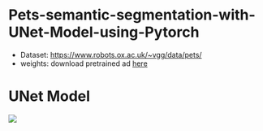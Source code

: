 # Pets-semantic-segmentation-with-UNet-Model-using-Pytorch
- Dataset: https://www.robots.ox.ac.uk/~vgg/data/pets/
- weights: download pretrained ad [here](https://doc-04-3o-docs.googleusercontent.com/docs/securesc/jkqd2uch4ka0rloga8auhkvo2qks82me/qchgmqmi26dafc1i9ou8o7pbkcj5mk10/1686149400000/05982583880003368402/13422137258645338452/1qPY54lESEX3baZ-nmJiaV5y7petEo2Zp?e=download&ax=ADWCPKCy-BLIaGuMOp5Kx8YW52NHnwbxF71fihaGWBO7bvl7YtjWINY-gkhg0J_mPYzNvZxGF0-v26TZ4qFPvC7PG3ZF8IKysONWDtEgAlS3oITuGLQeRBVIoAdKr0M0E3unEp_jdCQFVKhfOXZ2Q8zUON_0Yl1FUuSJ4mcV8mxIX9qmxygwGcoV_tNleC3dOAifslhyK5ZevJt4ikSiR2Xtb2Nr6PxMd3Oy3gq_z6k-9ArKqA85vrZrFtd9qo40HT6BBG7dGBZ_QrDrcHcQmmMS5SOEt2UN2lB0VO6DcmkXDjWvKQAhYzzb3kQ6TzOGg9qCz501NvLpGvNClpngnwTYpsCLyMwFya-hrjUpdhQt4gHQspAWxOq5e3H3qvJHemgvj22G6Q_dhUAZszORSUXPP_a3IslezI3dKvUGMXRk125osPoBnxSA9ofGMh-99zu8MLksaLkQgbn8HMuPbNGniDQE9Uq3mppADYXqqvtJ1yWqnr7NAnZqg-00xt7oo2WpqNa7GxInhaijhumss6Wn55Pu1udORzxgPpaGtNtrjx29etRxwk5zph7hWLapTWoFsWdscxIDt9rVMeycHxBGSA3updKZ0APMJiZTHCypKgjJbc9dCpA_m2WZR0AlfkZLnYsFpV8wZOVLiSMlJ1OK8df-9RA_qHEXLiwrcr6BWWDBjnOabeo0PQepZhf9SqEIo9ZUkKdqlddGiK7o5XX3PRuQeHgfW0wOeYfot2p9OB1zeH7NIUXgKkgCpdj0nNtFJYJaNZbZWYj0qMHDRdXvAHdxCHMd-IUR603Rxj4kaf36JcuiowK5oTN_AzGWA93OtNm1S7tmsaIelNFrboidULm2N6yiiAFovSFmPc3lmDBKWKu3y7dKKL2_ATd7PDGJXe2-k81ROsFZexB_CQ1jHbUy54PbMQ8Y7ns&uuid=92600c0c-a365-4820-9046-e5c77572e574&authuser=0&nonce=3tlqo8ficob3u&user=13422137258645338452&hash=inhot1m76smv3rbg79cnsunbbdsn8avk)

# UNet Model 
![](https://production-media.paperswithcode.com/methods/Screen_Shot_2020-07-07_at_9.08.00_PM_rpNArED.png)
